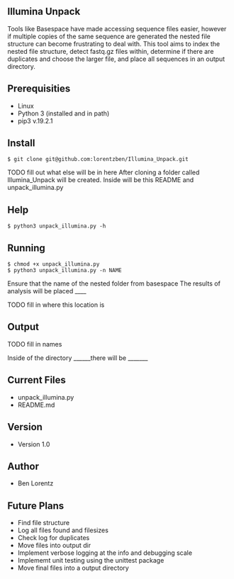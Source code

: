 Illumina Unpack
-------------------------------------------------
Tools like Basespace have made accessing sequence files easier, however if multiple copies of the same sequence are generated the nested file structure can become frustrating to deal with. This tool aims to index the nested file structure, detect fastq.gz files within, determine if there are duplicates and choose the larger file, and place all sequences in an output directory. 

## Prerequisities
* Linux
* Python 3 (installed and in path)
* pip3 v.19.2.1

## Install

```shell
$ git clone git@github.com:lorentzben/Illumina_Unpack.git
```
TODO fill out what else will be in here
After cloning a folder called Illumina_Unpack will be created. Inside will be this README and unpack_illumina.py

## Help
```shell
$ python3 unpack_illumina.py -h 

```


## Running 
```shell
$ chmod +x unpack_illumina.py
$ python3 unpack_illumina.py -n NAME
```
Ensure that the name of the nested folder from basespace The results of analysis will be placed ____ 

TODO fill in where this location is


## Output
TODO fill in names

Inside of the directory ______there will be _______

## Current Files
* unpack_illumina.py
* README.md

## Version
* Version 1.0

## Author
* Ben Lorentz

## Future Plans
* Find file structure
* Log all files found and filesizes
* Check log for duplicates
* Move files into output dir
* Implement verbose logging at the info and debugging scale
* Implememt unit testing using the unittest package
* Move final files into a output directory 
